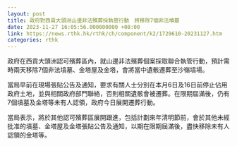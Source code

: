 ```yaml
---
layout: post
title: 政府對西貢大頭洲山邊非法殯葬採執管行動　將移除7個非法墳墓
date: 2023-11-27 16:05:56.000000000 +08:00
link: https://news.rthk.hk/rthk/ch/component/k2/1729610-20231127.htm
categories: rthk
---
```


政府在西貢大頭洲認可殯葬區內，就山邊非法殯葬個案採取聯合執管行動，預計需時兩天移除7個非法墳墓、金塔屋及金塔，會將當中遺骸遷葬至沙嶺墳場。

當局早前在現場張貼公告及通知，要求有關人士分別在本月6日及16日前停止佔用政府土地，並與相關政府部門聯絡，否則相關遺骸會被遷葬。在限期屆滿後，仍有7個墳墓及金塔等未有人認領，政府今日展開遷葬行動。

當局表示，將於其他認可殯葬區展開跟進，包括計劃來年清明節前，會於其他未經批准的墳墓、金塔屋及金塔張貼公告及通知，以期在限期屆滿後，盡快移除未有人認領的金塔等。
